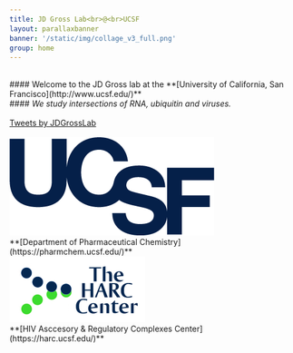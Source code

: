 ```yaml
---
title: JD Gross Lab<br>@<br>UCSF
layout: parallaxbanner
banner: '/static/img/collage_v3_full.png'
group: home
---
```




<br>
#### Welcome to the JD Gross lab at the **[University of California, San Francisco](http://www.ucsf.edu/)**    
<br>
#### <i> We study intersections of RNA, ubiquitin and viruses. </i>
<br>




<div class="center">
<br>
<a class="twitter-timeline" data-chrome="nofooter noborders" data-width="600" data-height="500" data-theme="light" href="https://twitter.com/JDGrossLab?ref_src=twsrc%5Etfw">Tweets by JDGrossLab</a>
<script async src="https://platform.twitter.com/widgets.js" charset="utf-8"></script>
<br><br>
</div>


<div class="divider"></div>

<div class="row member">

<div class="col s6 m6 center">
<img class="home-logo" src='/static/img/UCSFlogo.png' alt="UCSF">
<br> **[Department of Pharmaceutical Chemistry](https://pharmchem.ucsf.edu/)** 
</div>

<div class="col s6 m6 center">
<img class="home-logo" src='/static/img/HARC.gif' alt="HARC"> 
<br> **[HIV Asccesory & Regulatory Complexes Center](https://harc.ucsf.edu/)** 
</div>

</div>

